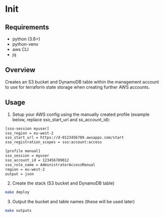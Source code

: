 # Init

## Requirements

- python (3.8+)
- python-venv
- aws CLI
- jq

## Overview

Creates an S3 bucket and DynamoDB table within the management account to use for terraform state storage when creating further AWS accounts.

## Usage

1. Setup your AWS config using the manually created profile (example below, replace sso_start_url and ss_account_id):
```bash
[sso-session myuser]
sso_region = eu-west-2
sso_start_url = https://d-0123456789.awsapps.com/start
sso_registration_scopes = sso:account:access

[profile manual]
sso_session = myuser
sso_account_id = 123456789012
sso_role_name = AdministratorAccessManual
region = eu-west-2
output = json
```

2. Create the stack (S3 bucket and DynamoDB table)
```bash
make deploy
```

3. Output the bucket and table names (these will be used later)
```bash
make outputs
```
